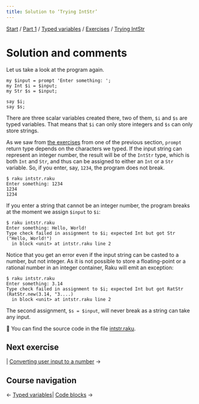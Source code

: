 ```yaml
---
title: Solution to ‘Trying IntStr’
---
```


[Start](/raku-course/) / [Part 1](/raku-course/part1) / [Typed variables](/raku-course/typed-variables) / [Exercises](../..) / [Trying IntStr](..)

# Solution and comments

Let us take a look at the program again.

    my $input = prompt 'Enter something: ';
    my Int $i = $input;
    my Str $s = $input;

    say $i;
    say $s;

There are three scalar variables created there, two of them, `$i` and `$s` are typed variables. That means that `$i` can only store integers and `$s` can only store strings.

As we saw from [the exercises](/raku-course/what/exercises) from one of the previous section, `prompt` return type depends on the characters we typed. If the input string can represent an integer number, the result will be of the `IntStr` type, which is both `Int` and `Str`, and thus can be assigned to either an `Int` or a `Str` variable. So, if you enter, say, `1234`, the program does not break.

    $ raku intstr.raku
    Enter something: 1234
    1234
    1234

If you enter a string that cannot be an integer number, the program breaks at the moment we assign `$input` to `$i`:

    $ raku intstr.raku
    Enter something: Hello, World!
    Type check failed in assignment to $i; expected Int but got Str ("Hello, World!")
      in block <unit> at intstr.raku line 2

Notice that you get an error even if the input string can be casted to a number, but not integer. As it is not possible to store a floating-point or a rational number in an integer container, Raku will emit an exception:

    $ raku intstr.raku
    Enter something: 3.14
    Type check failed in assignment to $i; expected Int but got RatStr (RatStr.new(3.14, "3....)
      in block <unit> at intstr.raku line 2

The second assignment, `$s = $input`, will never break as a string can take any input.

🦋 You can find the source code in the file [intstr.raku](https://github.com/ash/raku-course/blob/master/exercises/typed-variables/intstr.raku).

## Next exercise

| [Converting user input to a number](/raku-course/typed-variables/exercises/input-number) →

## Course navigation

← [Typed variables](/raku-course/typed-variables)| [Code blocks](/raku-course/code-blocks) →
